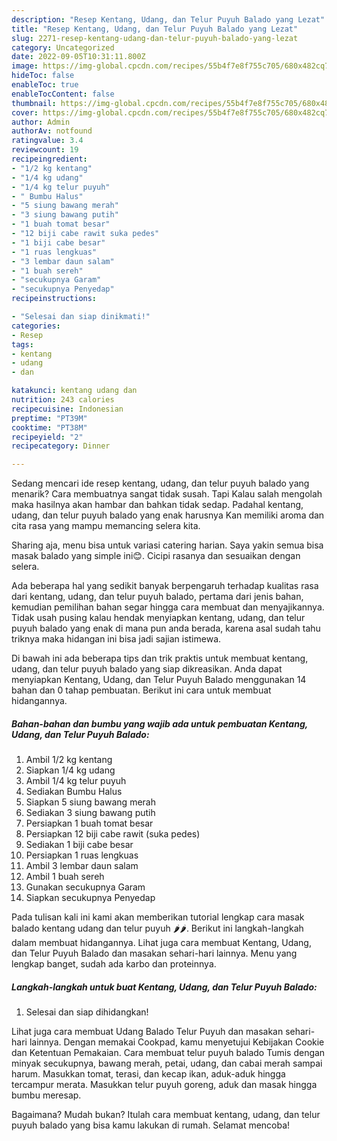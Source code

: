 ```yaml
---
description: "Resep Kentang, Udang, dan Telur Puyuh Balado yang Lezat"
title: "Resep Kentang, Udang, dan Telur Puyuh Balado yang Lezat"
slug: 2271-resep-kentang-udang-dan-telur-puyuh-balado-yang-lezat
category: Uncategorized
date: 2022-09-05T10:31:11.800Z
image: https://img-global.cpcdn.com/recipes/55b4f7e8f755c705/680x482cq70/kentang-udang-dan-telur-puyuh-balado-foto-resep-utama.jpg
hideToc: false
enableToc: true
enableTocContent: false
thumbnail: https://img-global.cpcdn.com/recipes/55b4f7e8f755c705/680x482cq70/kentang-udang-dan-telur-puyuh-balado-foto-resep-utama.jpg
cover: https://img-global.cpcdn.com/recipes/55b4f7e8f755c705/680x482cq70/kentang-udang-dan-telur-puyuh-balado-foto-resep-utama.jpg
author: Admin
authorAv: notfound
ratingvalue: 3.4
reviewcount: 19
recipeingredient:
- "1/2 kg kentang"
- "1/4 kg udang"
- "1/4 kg telur puyuh"
- " Bumbu Halus"
- "5 siung bawang merah"
- "3 siung bawang putih"
- "1 buah tomat besar"
- "12 biji cabe rawit suka pedes"
- "1 biji cabe besar"
- "1 ruas lengkuas"
- "3 lembar daun salam"
- "1 buah sereh"
- "secukupnya Garam"
- "secukupnya Penyedap"
recipeinstructions:

- "Selesai dan siap dinikmati!"
categories:
- Resep
tags:
- kentang
- udang
- dan

katakunci: kentang udang dan 
nutrition: 243 calories
recipecuisine: Indonesian
preptime: "PT39M"
cooktime: "PT38M"
recipeyield: "2"
recipecategory: Dinner

---
```



Sedang mencari ide resep kentang, udang, dan telur puyuh balado yang menarik? Cara membuatnya sangat tidak susah. Tapi Kalau salah mengolah maka hasilnya akan hambar dan bahkan tidak sedap. Padahal kentang, udang, dan telur puyuh balado yang enak harusnya Kan memiliki aroma dan cita rasa yang mampu memancing selera kita.


Sharing aja, menu bisa untuk variasi catering harian. Saya yakin semua bisa masak balado yang simple ini😊. Cicipi rasanya dan sesuaikan dengan selera.

Ada beberapa hal yang sedikit banyak berpengaruh terhadap kualitas rasa dari kentang, udang, dan telur puyuh balado, pertama dari jenis bahan, kemudian pemilihan bahan segar hingga cara membuat dan menyajikannya. Tidak usah pusing kalau hendak menyiapkan kentang, udang, dan telur puyuh balado yang enak di mana pun anda berada, karena asal sudah tahu triknya maka hidangan ini bisa jadi sajian istimewa.


Di bawah ini ada beberapa tips dan trik praktis untuk membuat kentang, udang, dan telur puyuh balado yang siap dikreasikan. Anda dapat menyiapkan Kentang, Udang, dan Telur Puyuh Balado menggunakan 14 bahan dan 0 tahap pembuatan. Berikut ini cara untuk membuat hidangannya.

<!--inarticleads1-->

##### Bahan-bahan dan bumbu yang wajib ada untuk pembuatan Kentang, Udang, dan Telur Puyuh Balado:

1. Ambil 1/2 kg kentang
1. Siapkan 1/4 kg udang
1. Ambil 1/4 kg telur puyuh
1. Sediakan  Bumbu Halus
1. Siapkan 5 siung bawang merah
1. Sediakan 3 siung bawang putih
1. Persiapkan 1 buah tomat besar
1. Persiapkan 12 biji cabe rawit (suka pedes)
1. Sediakan 1 biji cabe besar
1. Persiapkan 1 ruas lengkuas
1. Ambil 3 lembar daun salam
1. Ambil 1 buah sereh
1. Gunakan secukupnya Garam
1. Siapkan secukupnya Penyedap


Pada tulisan kali ini kami akan memberikan tutorial lengkap cara masak balado kentang udang dan telur puyuh 🌶🌶. Berikut ini langkah-langkah dalam membuat hidangannya. Lihat juga cara membuat Kentang, Udang, dan Telur Puyuh Balado dan masakan sehari-hari lainnya. Menu yang lengkap banget, sudah ada karbo dan proteinnya. 

<!--inarticleads2-->

##### Langkah-langkah untuk buat Kentang, Udang, dan Telur Puyuh Balado:


1. Selesai dan siap dihidangkan!

Lihat juga cara membuat Udang Balado Telur Puyuh dan masakan sehari-hari lainnya. Dengan memakai Cookpad, kamu menyetujui Kebijakan Cookie dan Ketentuan Pemakaian. Cara membuat telur puyuh balado Tumis dengan minyak secukupnya, bawang merah, petai, udang, dan cabai merah sampai harum. Masukkan tomat, terasi, dan kecap ikan, aduk-aduk hingga tercampur merata. Masukkan telur puyuh goreng, aduk dan masak hingga bumbu meresap. 

Bagaimana? Mudah bukan? Itulah cara membuat kentang, udang, dan telur puyuh balado yang bisa kamu lakukan di rumah. Selamat mencoba!
